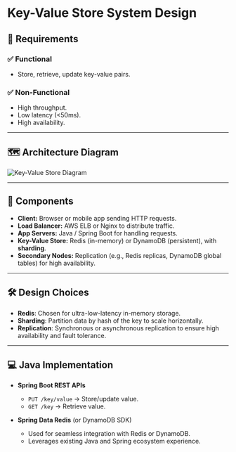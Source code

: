 
# Key-Value Store System Design

## 📌 Requirements

### ✅ Functional
- Store, retrieve, update key-value pairs.

### ✅ Non-Functional
- High throughput.
- Low latency (<50ms).
- High availability.

---

## 🗺️ Architecture Diagram

![Key-Value Store Diagram](key-value-store-diagram.png)

---

## 🧩 Components

- **Client:** Browser or mobile app sending HTTP requests.
- **Load Balancer:** AWS ELB or Nginx to distribute traffic.
- **App Servers:** Java / Spring Boot for handling requests.
- **Key-Value Store:** Redis (in-memory) or DynamoDB (persistent), with **sharding**.
- **Secondary Nodes:** Replication (e.g., Redis replicas, DynamoDB global tables) for high availability.

---

## 🛠️ Design Choices

- **Redis**: Chosen for ultra-low-latency in-memory storage.
- **Sharding**: Partition data by hash of the key to scale horizontally.
- **Replication**: Synchronous or asynchronous replication to ensure high availability and fault tolerance.

---

## 💻 Java Implementation

- **Spring Boot REST APIs**
  - `PUT /key/value` → Store/update value.
  - `GET /key` → Retrieve value.

- **Spring Data Redis** (or DynamoDB SDK)
  - Used for seamless integration with Redis or DynamoDB.
  - Leverages existing Java and Spring ecosystem experience.
